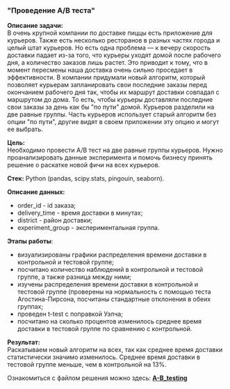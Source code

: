 ### "Проведение А/В теста"

**Описание задачи:**  
В очень крупной компании по доставке пиццы есть приложение для курьеров. Также есть несколько ресторанов в разных частях города и целый штат курьеров. Но есть одна проблема — к вечеру скорость доставки падает из-за того, что курьеры уходят домой после рабочего дня, а количество заказов лишь растет. Это приводит к тому, что в момент пересмены наша доставка очень сильно проседает в эффективности.
В компании придумали новый алгоритм, который позволяет курьерам запланировать свои последние заказы перед окончанием рабочего дня так, чтобы их маршрут доставки совпадал с маршрутом до дома. То есть, чтобы курьеры доставляли последние свои заказы за день как бы "по пути" домой.
Курьеров разделили на две равные группы. Часть курьеров использует старый алгоритм без опции "по пути", другие видят в своем приложении эту опцию и могут ее выбрать.

**Цель:**  
Необходимо провести A/B тест на две равные группы курьеров. Нужно проанализировать данные эксперимента и помочь бизнесу принять решение о раскатке новой фичи на всех курьеров.

**Стек:**
Python (pandas, scipy.stats, pingouin, seaborn).

**Описание данных:**  
- order_id - id заказа;  
- delivery_time - время доставки в минутах;  
- district - район доставки;  
- experiment_group - экспериментальная группа.

**Этапы работы**:  
- визуализированы графики распределения времени доставки в контрольной и тестовой группе;
- посчитано количество наблюдений в контрольной и тестовой группе, а также разница между ними;
- изучены распределения времени доставки в контрольной и тестовой группе (проверены на нормальность с помощью теста Агостина-Пирсона, посчитаны стандартные отклонения в обеих группах;
- проведен t-test с поправкой Уэлча;
- посчитано на сколько процентов изменилось среднее время доставки в тестовой группе по сравнению с контрольной.

**Результат:**  
Раскатываем новый алгоритм на всех, так как среднее время доставки статистически значимо изменилось. Среднее время доставки в тестовой группе меньше, чем в контрольной на 13%.

Ознакомиться с файлом решения можно здесь: **[A-B_testing](A-B_testing.ipynb)**
